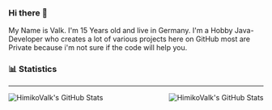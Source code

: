 ### Hi there 👋

My Name is Valk. 
I'm 15 Years old and live in Germany. 
I'm a Hobby Java-Developer who creates a lot of various projects here on GitHub most are Private because i'm not sure if the code will help you. 

### 📊 Statistics

---
<img align="left" alt = "HimikoValk's GitHub Stats" src= "https://github-readme-stats.vercel.app/api?username=HimikoValk"/>
<img align="right" alt = "HimikoValk's GitHub Stats" src= "https://github-readme-stats.vercel.app/api/top-langs/?username=HimikoValk&exclude_repo=github-readme-stats,HimikoValk.github.io"/>


